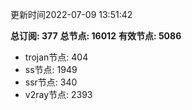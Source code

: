 更新时间2022-07-09 13:51:42

**总订阅: 377**
**总节点: 16012**
**有效节点: 5086**
- trojan节点: 404
- ss节点: 1949
- ssr节点: 340
- v2ray节点: 2393

